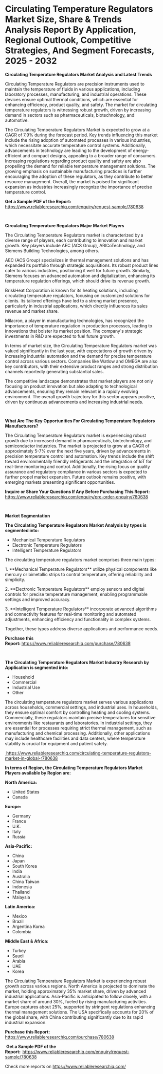 <p><h1>Circulating Temperature Regulators Market Size, Share & Trends Analysis Report By Application, Regional Outlook, Competitive Strategies, And Segment Forecasts, 2025 - 2032</h1></p><p><strong>Circulating Temperature Regulators Market Analysis and Latest Trends</strong></p>
<p><p>Circulating Temperature Regulators are precision instruments used to maintain the temperature of fluids in various applications, including laboratory processes, manufacturing, and industrial operations. These devices ensure optimal thermal conditions, which are essential for enhancing efficiency, product quality, and safety. The market for circulating temperature regulators is witnessing robust growth, driven by increasing demand in sectors such as pharmaceuticals, biotechnology, and automotive.</p><p>The Circulating Temperature Regulators Market is expected to grow at a CAGR of 7.9% during the forecast period. Key trends influencing this market include the rising adoption of automated processes in various industries, which necessitate accurate temperature control systems. Additionally, advancements in technology are leading to the development of energy-efficient and compact designs, appealing to a broader range of consumers. Increasing regulations regarding product quality and safety are also propelling the demand for reliable temperature management solutions. The growing emphasis on sustainable manufacturing practices is further encouraging the adoption of these regulators, as they contribute to better resource management. Overall, the market is poised for significant expansion as industries increasingly recognize the importance of precise temperature control.</p></p>
<p><strong>Get a Sample PDF of the Report:&nbsp;</strong> <a href="https://www.reliableresearchiq.com/enquiry/request-sample/780638?utm_campaign=3180&utm_medium=2&utm_source=Github&utm_content=ia&utm_term=26032025&utm_id=circulating-temperature-regulators">https://www.reliableresearchiq.com/enquiry/request-sample/780638</a></p>
<p>&nbsp;</p>
<p><strong>Circulating Temperature Regulators Major Market Players</strong></p>
<p><p>The Circulating Temperature Regulators market is characterized by a diverse range of players, each contributing to innovation and market growth. Key players include AEC (ACS Group), ARICoTechnology, and Siemens Building Technologies, among others.</p><p>AEC (ACS Group) specializes in thermal management solutions and has expanded its portfolio through strategic acquisitions. Its robust product lines cater to various industries, positioning it well for future growth. Similarly, Siemens focuses on advanced automation and digitalization, enhancing its temperature regulation offerings, which should drive its revenue growth.</p><p>BriskHeat Corporation is known for its heating solutions, including circulating temperature regulators, focusing on customized solutions for clients. Its tailored offerings have led to a strong market presence, particularly in industrial applications, which directly influences its sales revenue and market share.</p><p>Milacron, a player in manufacturing technologies, has recognized the importance of temperature regulation in production processes, leading to innovations that bolster its market position. The company's strategic investments in R&D are expected to fuel future growth.</p><p>In terms of market size, the Circulating Temperature Regulators market was valued significantly in the last year, with expectations of growth driven by increasing industrial automation and the demand for precise temperature control across various sectors. Companies like Watlow and OMEGA are also key contributors, with their extensive product ranges and strong distribution channels reportedly generating substantial sales.</p><p>The competitive landscape demonstrates that market players are not only focusing on product innovation but also adapting to technological advancements, ensuring they remain relevant in a rapidly evolving environment. The overall growth trajectory for this sector appears positive, driven by continuous advancements and increasing industrial needs.</p></p>
<p>&nbsp;</p>
<p><strong>What Are The Key Opportunities For Circulating Temperature Regulators Manufacturers?</strong></p>
<p><p>The Circulating Temperature Regulators market is experiencing robust growth due to increased demand in pharmaceuticals, biotechnology, and semiconductor industries. The market is projected to grow at a CAGR of approximately 5-7% over the next five years, driven by advancements in precision temperature control and automation. Key trends include the shift toward environmentally friendly refrigerants and the integration of IoT for real-time monitoring and control. Additionally, the rising focus on quality assurance and regulatory compliance in various sectors is expected to further propel market expansion. Future outlook remains positive, with emerging markets presenting significant opportunities.</p></p>
<p><strong>Inquire or Share Your Questions If Any Before Purchasing This Report:</strong> <a href="https://www.reliableresearchiq.com/enquiry/pre-order-enquiry/780638?utm_campaign=3180&utm_medium=2&utm_source=Github&utm_content=ia&utm_term=26032025&utm_id=circulating-temperature-regulators">https://www.reliableresearchiq.com/enquiry/pre-order-enquiry/780638</a></p>
<p>&nbsp;</p>
<p><strong>Market Segmentation</strong></p>
<p><strong>The Circulating Temperature Regulators Market Analysis by types is segmented into:</strong></p>
<p><ul><li>Mechanical Temperature Regulators</li><li>Electronic Temperature Regulators</li><li>Intelligent Temperature Regulators</li></ul></p>
<p><p>The circulating temperature regulators market comprises three main types: </p><p>1. **Mechanical Temperature Regulators** utilize physical components like mercury or bimetallic strips to control temperature, offering reliability and simplicity.</p><p>  </p><p>2. **Electronic Temperature Regulators** employ sensors and digital controls for precise temperature management, enabling programmable settings and improved accuracy.</p><p>3. **Intelligent Temperature Regulators** incorporate advanced algorithms and connectivity features for real-time monitoring and automated adjustments, enhancing efficiency and functionality in complex systems. </p><p>Together, these types address diverse applications and performance needs.</p></p>
<p><strong>Purchase this Report:&nbsp;</strong><a href="https://www.reliableresearchiq.com/purchase/780638?utm_campaign=3180&utm_medium=2&utm_source=Github&utm_content=ia&utm_term=26032025&utm_id=circulating-temperature-regulators">https://www.reliableresearchiq.com/purchase/780638</a></p>
<p>&nbsp;</p>
<p><strong>The Circulating Temperature Regulators Market Industry Research by Application is segmented into:</strong></p>
<p><ul><li>Household</li><li>Commercial</li><li>Industrial Use</li><li>Other</li></ul></p>
<p><p>The circulating temperature regulators market serves various applications across households, commercial settings, and industrial uses. In households, they ensure optimal comfort by controlling heating and cooling systems. Commercially, these regulators maintain precise temperatures for sensitive environments like restaurants and laboratories. In industrial settings, they are essential for processes requiring strict thermal management, such as manufacturing and chemical processing. Additionally, other applications may include healthcare facilities and data centers, where temperature stability is crucial for equipment and patient safety.</p></p>
<p><a href="https://www.reliableresearchiq.com/circulating-temperature-regulators-market-in-global-r780638?utm_campaign=3180&utm_medium=2&utm_source=Github&utm_content=ia&utm_term=26032025&utm_id=circulating-temperature-regulators">&nbsp;https://www.reliableresearchiq.com/circulating-temperature-regulators-market-in-global-r780638</a></p>
<p><strong>In terms of Region, the Circulating Temperature Regulators Market Players available by Region are:</strong></p>
<p>
    <p> <strong> North America: </strong>
        <ul>
            <li>United States</li>
            <li>Canada</li>
        </ul>
        </p> 
    <p> <strong> Europe: </strong>
        <ul>
            <li>Germany</li>
            <li>France</li>
            <li>U.K.</li>
            <li>Italy</li>
            <li>Russia</li>
        </ul>
        </p> 
    <p> <strong> Asia-Pacific: </strong>
        <ul>
            <li>China</li>
            <li>Japan</li>
            <li>South Korea</li>
            <li>India</li>
            <li>Australia</li>
            <li>China Taiwan</li>
            <li>Indonesia</li>
            <li>Thailand</li>
            <li>Malaysia</li>
        </ul>
        </p> 
    <p> <strong> Latin America: </strong>
        <ul>
            <li>Mexico</li>
            <li>Brazil</li>
            <li>Argentina Korea</li>
            <li>Colombia</li>
        </ul>
        </p> 
    <p> <strong> Middle East & Africa: </strong>
        <ul>
            <li>Turkey</li>
            <li>Saudi</li>
            <li>Arabia</li>
            <li>UAE</li>
            <li>Korea</li>
        </ul>
    </p>
    </p>
<p><p>The Circulating Temperature Regulators Market is experiencing robust growth across various regions. North America is projected to dominate the market, holding approximately 35% market share, driven by advanced industrial applications. Asia-Pacific is anticipated to follow closely, with a market share of around 30%, fueled by rising manufacturing activities. Europe captures about 25%, supported by stringent regulations enhancing thermal management solutions. The USA specifically accounts for 20% of the global share, with China contributing significantly due to its rapid industrial expansion.</p></p>
<p><strong>Purchase this Report: </strong><a href="https://www.reliableresearchiq.com/purchase/780638?utm_campaign=3180&utm_medium=2&utm_source=Github&utm_content=ia&utm_term=26032025&utm_id=circulating-temperature-regulators">https://www.reliableresearchiq.com/purchase/780638</a></p>
<p>&nbsp;<strong>Get a Sample PDF of the Report:&nbsp;&nbsp;</strong><a href="https://www.reliableresearchiq.com/enquiry/request-sample/780638?utm_campaign=3180&utm_medium=2&utm_source=Github&utm_content=ia&utm_term=26032025&utm_id=circulating-temperature-regulators">https://www.reliableresearchiq.com/enquiry/request-sample/780638</a></p>
<p><strong></strong></p>
<p>Check more reports on <a href="https://www.reliableresearchiq.com/?utm_campaign=3180&utm_medium=2&utm_source=Github&utm_content=ia&utm_term=26032025&utm_id=circulating-temperature-regulators">https://www.reliableresearchiq.com/</a></p>